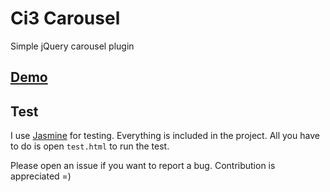 # Ci3 Carousel
Simple jQuery carousel plugin

## [Demo](http://nhu313.github.io/ci3/carousel.html)

## Test
I use [Jasmine](http://jasmine.github.io/2.3/introduction.html) for testing. Everything is included in the project. 
All you have to do is open `test.html` to run the test.

Please open an issue if you want to report a bug. Contribution is appreciated =)
